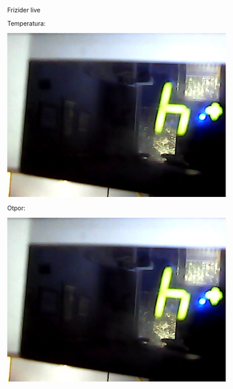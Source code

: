 Frizider live

Temperatura:

![alt text](https://raw.githubusercontent.com/matej14086/frizider/master/images/temp.jpg)


Otpor:

![alt text](https://raw.githubusercontent.com/matej14086/frizider/master/images/otpor.jpg)
